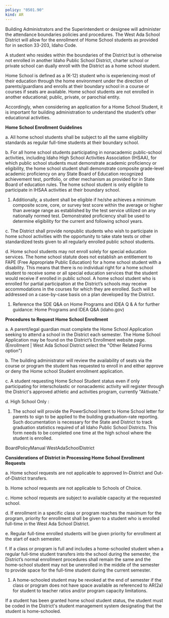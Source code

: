 ```yaml
---
policy: "0501.90"
kind: AR
---
```


Building Administrators and the Superintendent or designee will administer the attendance boundaries policies and
procedures. The West Ada School District will allow for the enrollment of Home School students as provided for in
section 33-203, Idaho Code.

A student who resides within the boundaries of the District but is otherwise not enrolled in another Idaho Public
School District, charter school or private school can dually enroll with the District as a home school student.

Home School is defined as a (K-12) student who is experiencing most of their education through the home
environment under the direction of parents/guardians and enrolls at their boundary school in a course or courses if
seats are available. Home school students are not enrolled in another educational; public, private, or parochial entity.

Accordingly, when considering an application for a Home School Student, it is important for building
administration to understand the student’s other educational activities.

**Home School Enrollment Guidelines**


a. All home school students shall be subject to all the same eligibility standards as regular full-time students at
their boundary school.


b. For all home school students participating in nonacademic public-school activities, including Idaho High School
Activities Association (IHSAA), for which public school students must demonstrate academic proficiency or
eligibility, the home school student shall demonstrate composite grade-level academic proficiency on any State
Board of Education recognized achievement test, portfolio, or other mechanism as provided for in State Board
of education rules. The home school student is only eligible to participate in IHSAA activities at their boundary
school.
1. Additionally, a student shall be eligible if he/she achieves a minimum composite score, core, or survey
test score within the average or higher than average range as established by the test service utilized on
any nationally normed test. Demonstrated proficiency shall be used to determine eligibility for the
current and following school years.


c. The District shall provide nonpublic students who wish to participate in home school activities with the
opportunity to take state tests or other standardized tests given to all regularly enrolled public school students.


d. Home school students may not enroll solely for special education services. The home school statute does not
establish an entitlement to FAPE (Free Appropriate Public Education) for a home school student with a
disability. This means that there is no individual right for a home school student to receive some or all special
education services that the student would receive if enrolled in public school. A home school student who is
enrolled for partial participation at the District’s schools may receive accommodations in the courses for which
they are enrolled. Such will be addressed on a case-by-case basis on a plan developed by the District.
1. Reference the SDE Q&A on Home Programs and IDEA Q & A for further guidance: Home Programs and
IDEA Q&A (idaho.gov)

**Procedures to Request Home School Enrollment**


a. A parent/legal guardian must complete the Home School Application seeking to attend a school in the District
each semester. The Home School Application may be found on the District’s Enrollment website page.
(Enrollment | West Ada School District select the "Other Related Forms option")


b. The building administrator will review the availability of seats via the course or program the student has
requested to enroll in and either approve or deny the Home school Student enrollment application.


c. A student requesting Home School Student status even if only participating for interscholastic or nonacademic
activity will register through the District's approved athletic and activities program, currently "Aktivate."


d. High School Only :
1. The school will provide the PowerSchool Intent to Home School letter for parents to sign to be applied
to the building graduation-rate reporting. Such documentation is necessary for the State and District to
track graduation statistics required of all Idaho Public School Districts. This form needs to be completed
one time at the high school where the student is enrolled.


BoardPolicyManual
WestAdaSchoolDistrict


**Considerations of District in Processing Home School Enrollment Requests**


a. Home school requests are not applicable to approved In-District and Out-of-District transfers.


b. Home school requests are not applicable to Schools of Choice.


c. Home school requests are subject to available capacity at the requested school.


d. If enrollment in a specific class or program reaches the maximum for the program, priority for enrollment shall
be given to a student who is enrolled full-time in the West Ada School District.


e. Regular full-time enrolled students will be given priority for enrollment at the start of each semester.


f. If a class or program is full and includes a home-schooled student when a regular full-time student transfers
into the school during the semester, the District’s normal enrollment procedures shall remain the same and the
home-school student may not be unenrolled in the middle of the semester to provide space for the full-time
student during the current semester.
1. A home-schooled student may be revoked at the end of semester if the class or program does not have
space available as referenced to AR(2a) for student to teacher ratios and/or program capacity limitations.

If a student has been granted home school student status, the student must be coded in the District's student
management system designating that the student is home-schooled.
